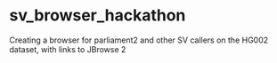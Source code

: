# sv_browser_hackathon

Creating a browser for parliament2 and other SV callers on the HG002 dataset,
with links to JBrowse 2
